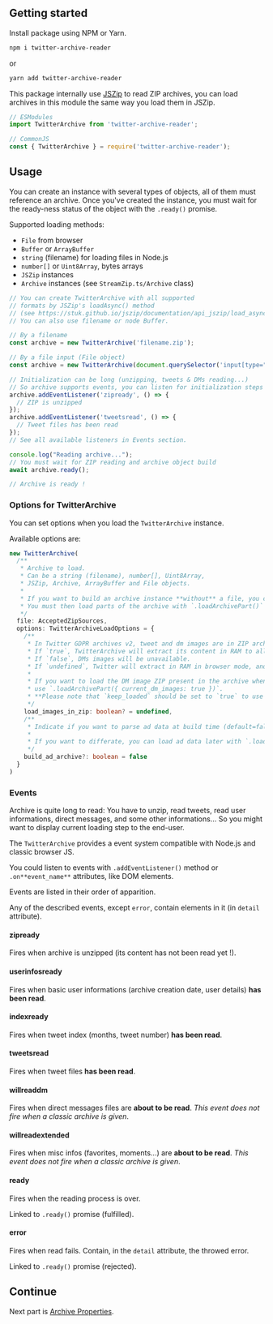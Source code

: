 ## Getting started

Install package using NPM or Yarn.

```bash
npm i twitter-archive-reader
```
or
```bash
yarn add twitter-archive-reader
```

This package internally use [JSZip](https://stuk.github.io/jszip/documentation) to read ZIP archives, you can load archives in this module the same way you load them in JSZip.

```ts
// ESModules
import TwitterArchive from 'twitter-archive-reader';

// CommonJS
const { TwitterArchive } = require('twitter-archive-reader');
```

## Usage

You can create an instance with several types of objects, all of them must reference an archive. 
Once you've created the instance, you must wait for the ready-ness status of the object with the `.ready()` promise.

Supported loading methods:
- `File` from browser
- `Buffer` or `ArrayBuffer`
- `string` (filename) for loading files in Node.js
- `number[]` or `Uint8Array`, bytes arrays
- `JSZip` instances
- `Archive` instances (see `StreamZip.ts/Archive` class)

```ts
// You can create TwitterArchive with all supported 
// formats by JSZip's loadAsync() method 
// (see https://stuk.github.io/jszip/documentation/api_jszip/load_async.html).
// You can also use filename or node Buffer.

// By a filename
const archive = new TwitterArchive('filename.zip');

// By a file input (File object)
const archive = new TwitterArchive(document.querySelector('input[type="file"]').files[0]);

// Initialization can be long (unzipping, tweets & DMs reading...) 
// So archive supports events, you can listen for initialization steps
archive.addEventListener('zipready', () => {
  // ZIP is unzipped
});
archive.addEventListener('tweetsread', () => {
  // Tweet files has been read
});
// See all available listeners in Events section.

console.log("Reading archive...");
// You must wait for ZIP reading and archive object build
await archive.ready();

// Archive is ready !
```

### Options for TwitterArchive
You can set options when you load the `TwitterArchive` instance.

Available options are:
```ts
new TwitterArchive(
  /** 
   * Archive to load.
   * Can be a string (filename), number[], Uint8Array,
   * JSZip, Archive, ArrayBuffer and File objects.
   * 
   * If you want to build an archive instance **without** a file, you can pass `null` here.
   * You must then load parts of the archive with `.loadArchivePart()` or `.loadClassicArchivePart()` !
   */
  file: AcceptedZipSources,
  options: TwitterArchiveLoadOptions = {
    /**
     * In Twitter GDPR archives v2, tweet and dm images are in ZIP archives inside the ZIP.
     * If `true`, TwitterArchive will extract its content in RAM to allow the usage of images.
     * If `false`, DMs images will be unavailable.
     * If `undefined`, Twitter will extract in RAM in browser mode, and leave the ZIP untouched in Node.js.
     * 
     * If you want to load the DM image ZIP present in the archive when you want, 
     * use `.loadArchivePart({ current_dm_images: true })`. 
     * **Please note that `keep_loaded` should be set to `true` to use this method !**
     */
    load_images_in_zip: boolean? = undefined,
    /**
     * Indicate if you want to parse ad data at build time (default=false).
     * 
     * If you want to differate, you can load ad data later with `.loadArchivePart({ current_ad_archive: true })`.
     */
    build_ad_archive?: boolean = false
  }
)
```

### Events

Archive is quite long to read: You have to unzip, read tweets, read user informations, direct messages, and some other informations...
So you might want to display current loading step to the end-user.

The `TwitterArchive` provides a event system compatible with Node.js and classic browser JS.

You could listen to events with `.addEventListener()` method or `.on**event_name**` attributes, like DOM elements.

Events are listed in their order of apparition.

Any of the described events, except `error`, contain elements in it (in `detail` attribute).

#### zipready

Fires when archive is unzipped (its content has not been read yet !).

#### userinfosready

Fires when basic user informations (archive creation date, user details) **has been read**.


#### indexready

Fires when tweet index (months, tweet number) **has been read**.

#### tweetsread

Fires when tweet files **has been read**.

#### willreaddm

Fires when direct messages files are **about to be read**.
*This event does not fire when a classic archive is given*.

#### willreadextended

Fires when misc infos (favorites, moments...) are **about to be read**.
*This event does not fire when a classic archive is given*.

#### ready

Fires when the reading process is over. 

Linked to `.ready()` promise (fulfilled).

#### error

Fires when read fails.
Contain, in the `detail` attribute, the throwed error.

Linked to `.ready()` promise (rejected).


## Continue

Next part is [Archive Properties](./Archive-properties). 
